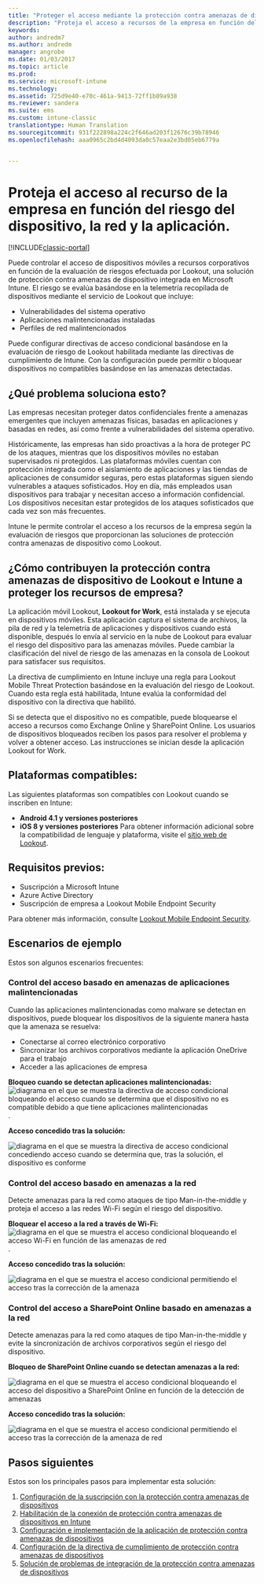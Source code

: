 ```yaml
---
title: "Proteger el acceso mediante la protección contra amenazas de dispositivo | Microsoft Docs"
description: "Proteja el acceso a recursos de la empresa en función del riesgo del dispositivo, la red y la aplicación."
keywords: 
author: andredm7
ms.author: andredm
manager: angrobe
ms.date: 01/03/2017
ms.topic: article
ms.prod: 
ms.service: microsoft-intune
ms.technology: 
ms.assetid: 725d9e40-e70c-461a-9413-72ff1b89a938
ms.reviewer: sandera
ms.suite: ems
ms.custom: intune-classic
translationtype: Human Translation
ms.sourcegitcommit: 931f222898a224c2f646ad203f12676c39b78946
ms.openlocfilehash: aaa0965c2bd4d4093da0c57eaa2e3bd05eb6779a


---
```


# <a name="protect-access-to-company-resource-based-on-device-network-and-application-risk"></a>Proteja el acceso al recurso de la empresa en función del riesgo del dispositivo, la red y la aplicación.

[!INCLUDE[classic-portal](../includes/classic-portal.md)]

Puede controlar el acceso de dispositivos móviles a recursos corporativos en función de la evaluación de riesgos efectuada por Lookout, una solución de protección contra amenazas de dispositivo integrada en Microsoft Intune. El riesgo se evalúa basándose en la telemetría recopilada de dispositivos mediante el servicio de Lookout que incluye:
- Vulnerabilidades del sistema operativo
- Aplicaciones malintencionadas instaladas
- Perfiles de red malintencionados

Puede configurar directivas de acceso condicional basándose en la evaluación de riesgo de Lookout habilitada mediante las directivas de cumplimiento de Intune. Con la configuración puede permitir o bloquear dispositivos no compatibles basándose en las amenazas detectadas.  

## <a name="what-problem-does-this-solve"></a>¿Qué problema soluciona esto?
Las empresas necesitan proteger datos confidenciales frente a amenazas emergentes que incluyen amenazas físicas, basadas en aplicaciones y basadas en redes, así como frente a vulnerabilidades del sistema operativo.

Históricamente, las empresas han sido proactivas a la hora de proteger PC de los ataques, mientras que los dispositivos móviles no estaban supervisados ni protegidos. Las plataformas móviles cuentan con protección integrada como el aislamiento de aplicaciones y las tiendas de aplicaciones de consumidor seguras, pero estas plataformas siguen siendo vulnerables a ataques sofisticados. Hoy en día, más empleados usan dispositivos para trabajar y necesitan acceso a información confidencial. Los dispositivos necesitan estar protegidos de los ataques sofisticados que cada vez son más frecuentes.

Intune le permite controlar el acceso a los recursos de la empresa según la evaluación de riesgos que proporcionan las soluciones de protección contra amenazas de dispositivo como Lookout.

## <a name="how-do-intune-and-lookout-device-threat-protection-help-protect-company-resources"></a>¿Cómo contribuyen la protección contra amenazas de dispositivo de Lookout e Intune a proteger los recursos de empresa?
La aplicación móvil Lookout, **Lookout for Work**, está instalada y se ejecuta en dispositivos móviles. Esta aplicación captura el sistema de archivos, la pila de red y la telemetría de aplicaciones y dispositivos cuando está disponible, después lo envía al servicio en la nube de Lookout para evaluar el riesgo del dispositivo para las amenazas móviles. Puede cambiar la clasificación del nivel de riesgo de las amenazas en la consola de Lookout para satisfacer sus requisitos.  

La directiva de cumplimiento en Intune incluye una regla para Lookout Mobile Threat Protection basándose en la evaluación del riesgo de Lookout. Cuando esta regla está habilitada, Intune evalúa la conformidad del dispositivo con la directiva que habilitó.

Si se detecta que el dispositivo no es compatible, puede bloquearse el acceso a recursos como Exchange Online y SharePoint Online. Los usuarios de dispositivos bloqueados reciben los pasos para resolver el problema y volver a obtener acceso. Las instrucciones se inician desde la aplicación Lookout for Work.

## <a name="supported-platforms"></a>Plataformas compatibles:
Las siguientes plataformas son compatibles con Lookout cuando se inscriben en Intune:
* **Android 4.1 y versiones posteriores**
* **iOS 8 y versiones posteriores** Para obtener información adicional sobre la compatibilidad de lenguaje y plataforma, visite el [sitio web de Lookout](https://personal.support.lookout.com/hc/en-us/articles/114094140253).

## <a name="prerequisites"></a>Requisitos previos:
* Suscripción a Microsoft Intune
* Azure Active Directory
* Suscripción de empresa a Lookout Mobile Endpoint Security  

Para obtener más información, consulte [Lookout Mobile Endpoint Security](https://www.lookout.com/products/mobile-endpoint-security).

## <a name="sample-scenarios"></a>Escenarios de ejemplo
Estos son algunos escenarios frecuentes:

### <a name="control-access-based-on-threats-from-malicious-apps"></a>Control del acceso basado en amenazas de aplicaciones malintencionadas
Cuando las aplicaciones malintencionadas como malware se detectan en dispositivos, puede bloquear los dispositivos de la siguiente manera hasta que la amenaza se resuelva:
* Conectarse al correo electrónico corporativo
* Sincronizar los archivos corporativos mediante la aplicación OneDrive para el trabajo
* Acceder a las aplicaciones de empresa

**Bloqueo cuando se detectan aplicaciones malintencionadas:**
![diagrama en el que se muestra la directiva de acceso condicional bloqueando el acceso cuando se determina que el dispositivo no es compatible debido a que tiene aplicaciones malintencionadas](../media/mtp/malicious-apps-blocked.png).

**Acceso concedido tras la solución:**

![diagrama en el que se muestra la directiva de acceso condicional concediendo acceso cuando se determina que, tras la solución, el dispositivo es conforme](../media/mtp/malicious-apps-unblocked.png)

### <a name="control-access-based-on-threat-to-network"></a>Control del acceso basado en amenazas a la red
Detecte amenazas para la red como ataques de tipo Man-in-the-middle y proteja el acceso a las redes Wi-Fi según el riesgo del dispositivo.

**Bloquear el acceso a la red a través de Wi-Fi:**
![diagrama en el que se muestra el acceso condicional bloqueando el acceso Wi-Fi en función de las amenazas de red](../media/mtp/network-wifi-blocked.png).

**Acceso concedido tras la solución:**

![diagrama en el que se muestra el acceso condicional permitiendo el acceso tras la corrección de la amenaza](../media/mtp/network-wifi-unblocked.png)
### <a name="control-access-to-sharepoint-online-based-on-threat-to-network"></a>Control del acceso a SharePoint Online basado en amenazas a la red

Detecte amenazas para la red como ataques de tipo Man-in-the-middle y evite la sincronización de archivos corporativos según el riesgo del dispositivo.

**Bloqueo de SharePoint Online cuando se detectan amenazas a la red:**

![diagrama en el que se muestra el acceso condicional bloqueando el acceso del dispositivo a SharePoint Online en función de la detección de amenazas](../media/mtp/network-spo-blocked.png)


**Acceso concedido tras la solución:**

![diagrama en el que se muestra el acceso condicional permitiendo el acceso tras la corrección de la amenaza de red](../media/mtp/network-spo-unblocked.png)

## <a name="next-steps"></a>Pasos siguientes
Estos son los principales pasos para implementar esta solución:
1.    [Configuración de la suscripción con la protección contra amenazas de dispositivos](device-threat-protection-subscription-setup.md)
2.    [Habilitación de la conexión de protección contra amenazas de dispositivos en Intune](device-threat-protection-enable.md)
3.  [Configuración e implementación de la aplicación de protección contra amenazas de dispositivos](device-threat-protection-apps.md)
4.    [Configuración de la directiva de cumplimiento de protección contra amenazas de dispositivos](device-threat-protection-policy.md)
5.    [Solución de problemas de integración de la protección contra amenazas de dispositivos](http://docs.microsoft.com/intune/troubleshoot/device-threat-protection-troubleshooting)



<!--HONumber=Jan17_HO4-->


